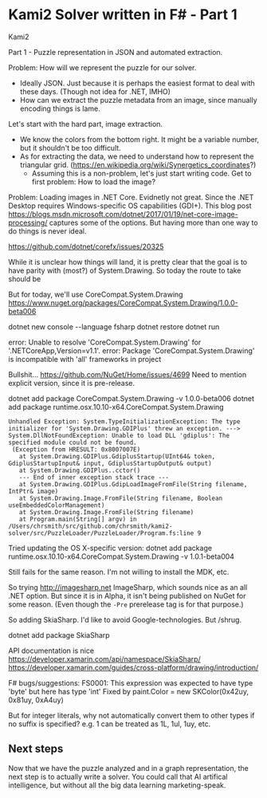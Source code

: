 # Kami2 Solver written in F# - Part 1

Kami2

Part 1 - Puzzle representation in JSON and automated extraction.

Problem: How will we represent the puzzle for our solver.
- Ideally JSON. Just because it is perhaps the easiest format to deal with
  these days. (Though not idea for .NET, IMHO)
- How can we extract the puzzle metadata from an image, since manually
  encoding things is lame.

Let's start with the hard part, image extraction.

- We know the colors from the bottom right. It might be a variable number,
  but it shouldn't be too difficult.
- As for extracting the data, we need to understand how to represent the
  triangular grid. (https://en.wikipedia.org/wiki/Synergetics_coordinates?)
  - Assuming this is a non-problem, let's just start writing code.
    Get to first problem: How to load the image?

Problem: Loading images in .NET Core. Evidnetly not great. Since the .NET Desktop
requires Windows-specific OS capabilities (GDI+). This blog post
https://blogs.msdn.microsoft.com/dotnet/2017/01/19/net-core-image-processing/
captures some of the options. But having more than one way to do things is
never ideal.

https://github.com/dotnet/corefx/issues/20325

While it is unclear how things will land, it is pretty clear that the goal
is to have parity with (most?) of System.Drawing. So today the route to take
should be 

But for today, we'll use 
CoreCompat.System.Drawing
https://www.nuget.org/packages/CoreCompat.System.Drawing/1.0.0-beta006

dotnet new console --language fsharp
dotnet restore
dotnet run

error: Unable to resolve 'CoreCompat.System.Drawing' for '.NETCoreApp,Version=v1.1'.
error: Package 'CoreCompat.System.Drawing' is incompatible with 'all' frameworks in project

Bullshit... https://github.com/NuGet/Home/issues/4699
Need to mention explicit version, since it is pre-release.

dotnet add package CoreCompat.System.Drawing -v 1.0.0-beta006
dotnet add package runtime.osx.10.10-x64.CoreCompat.System.Drawing

````
Unhandled Exception: System.TypeInitializationException: The type initializer for 'System.Drawing.GDIPlus' threw an exception. ---> System.DllNotFoundException: Unable to load DLL 'gdiplus': The specified module could not be found.
 (Exception from HRESULT: 0x8007007E)
   at System.Drawing.GDIPlus.GdiplusStartup(UInt64& token, GdiplusStartupInput& input, GdiplusStartupOutput& output)
   at System.Drawing.GDIPlus..cctor()
   --- End of inner exception stack trace ---
   at System.Drawing.GDIPlus.GdipLoadImageFromFile(String filename, IntPtr& image)
   at System.Drawing.Image.FromFile(String filename, Boolean useEmbeddedColorManagement)
   at System.Drawing.Image.FromFile(String filename)
   at Program.main(String[] argv) in /Users/chrsmith/src/github.com/chrsmith/kami2-solver/src/PuzzleLoader/PuzzleLoader/Program.fs:line 9
````

Tried updating the OS X-specific version:
dotnet add package runtime.osx.10.10-x64.CoreCompat.System.Drawing -v 1.0.1-beta004

Still fails for the same reason. I'm not willing to install the MDK, etc.

So trying http://imagesharp.net ImageSharp, which sounds nice as an all .NET option.
But since it is in Alpha, it isn't being published on NuGet for some reason. (Even
though the `-Pre` prerelease tag is for that purpose.)

So adding SkiaSharp. I'd like to avoid Google-technologies. But /shrug.

dotnet add package SkiaSharp

API documentation is nice
https://developer.xamarin.com/api/namespace/SkiaSharp/
https://developer.xamarin.com/guides/cross-platform/drawing/introduction/

F# bugs/suggestions:
FS0001: This expression was expected to have type    'byte'    but here has type    'int'
Fixed by
paint.Color = new SKColor(0x42uy, 0x81uy, 0xA4uy)

But for integer literals, why not automatically convert them to other types if no suffix
is specified? e.g. 1 can be treated as 1L, 1ul, 1uy, etc.

## Next steps

Now that we have the puzzle analyzed and in a graph representation, the next step is to
actually write a solver. You could call that AI artifical intelligence, but without all
the big data learning marketing-speak.